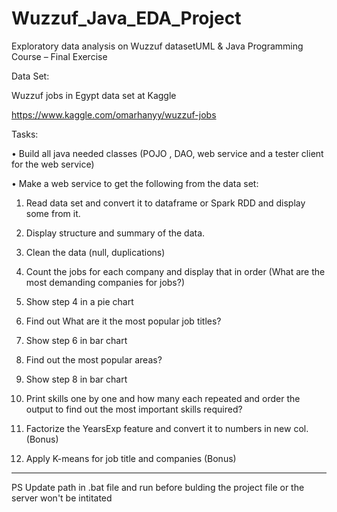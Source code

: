 # Wuzzuf_Java_EDA_Project
Exploratory data analysis on Wuzzuf datasetUML & Java Programming Course – Final Exercise

Data Set:

Wuzzuf jobs in Egypt data set at Kaggle

https://www.kaggle.com/omarhanyy/wuzzuf-jobs

Tasks:

•	Build all java needed classes (POJO , DAO, web service and a tester client for the web service)

•	Make a web service to get the following from the data set:

1.	Read data set and convert it to dataframe or Spark RDD and display some from it.
2.	Display structure and summary of the data.
3.	Clean the data (null, duplications)

4.	Count the jobs for each company and display that in order (What are the most demanding companies for jobs?)
5.	Show step 4 in a pie chart 

6.	Find out What are it the most popular job titles? 
7.	Show step 6 in bar chart 

8.	Find out the most popular areas?
9.	Show step 8 in bar chart 

10.	Print skills one by one and how many each repeated and order the output to find out the most important skills required?

11.	Factorize the YearsExp feature and convert it to numbers in new col. (Bonus)
12.	Apply K-means for job title and companies (Bonus)

---
PS Update path in .bat file and run before bulding the project file or the server won't be intitated
